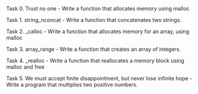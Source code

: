 Task 0. Trust no one - Write a function that allocates memory using malloc



Task 1. string_nconcat - Write a function that concatenates two strings.



Task 2. _calloc - Write a function that allocates memory for an array, using malloc



Task 3. array_range - Write a function that creates an array of integers.



Task 4. _realloc - Write a function that reallocates a memory block using malloc and free



Task 5. We must accept finite disappointment, but never lose infinite hope - Write a program that multiplies two positive numbers.

